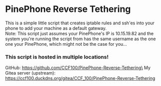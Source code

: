 # PinePhone Reverse Tethering

This is a simple little script that creates iptable rules and ssh'es into your phone to add your machine as a default gateway. \
Note: This script just assumes your PinePhone's IP is 10.15.19.82 and the system you're running the script from has the same username as the one one your PinePhone, which might not be the case for you...

### This script is hosted in multiple locations!
GitHub: https://github.com/CCF100/PinePhone-Reverse-Tethering\
My Gitea server (upstream): https://ccf100.duckdns.org/gitea/CCF_100/PinePhone-Reverse-Tethering
